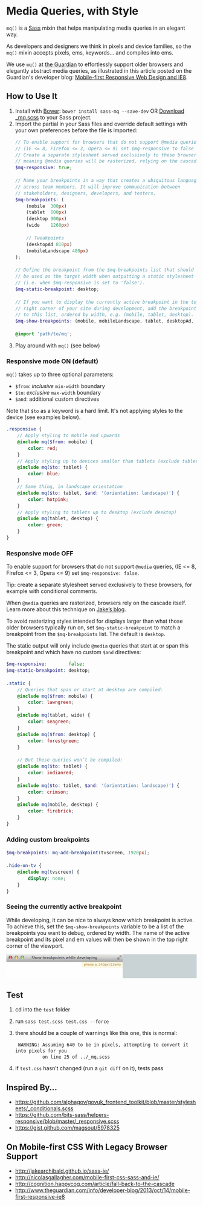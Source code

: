 # Media Queries, with Style

`mq()` is a [Sass](http://sass-lang.com/ "Sass - Syntactically Awesome
Stylesheets") mixin that helps manipulating media queries in an elegant
way.

As developers and designers we think in pixels and device families, so the
`mq()` mixin accepts pixels, ems, keywords… and compiles into ems.

We use `mq()` at [the Guardian](http://www.theguardian.com/uk?view=mobile)
to effortlessly support older browsers and elegantly abstract media queries,
as illustrated in this article posted on the Guardian's developer blog:
[Mobile-first Responsive Web Design and IE8](http://www.theguardian.com/info/developer-blog/2013/oct/14/mobile-first-responsive-ie8).

## How to Use It

1. Install with [Bower](http://bower.io/ "BOWER: A package manager for the web"):
   `bower install sass-mq --save-dev`
   OR [Download _mq.scss](https://raw.github.com/guardian/sass-mq/master/_mq.scss)
   to your Sass project.
2. Import the partial in your Sass files and override default settings
   with your own preferences before the file is imported:
    ```scss
    // To enable support for browsers that do not support @media queries,
    // (IE <= 8, Firefox <= 3, Opera <= 9) set $mq-responsive to false
    // Create a separate stylesheet served exclusively to these browsers,
    // meaning @media queries will be rasterized, relying on the cascade itself
    $mq-responsive: true;

    // Name your breakpoints in a way that creates a ubiquitous language
    // across team members. It will improve communication between
    // stakeholders, designers, developers, and testers.
    $mq-breakpoints: (
        (mobile  300px)
        (tablet  600px)
        (desktop 900px)
        (wide    1260px)

        // Tweakpoints
        (desktopAd 810px)
        (mobileLandscape 480px)
    );

    // Define the breakpoint from the $mq-breakpoints list that should
    // be used as the target width when outputting a static stylesheet
    // (i.e. when $mq-responsive is set to 'false').
    $mq-static-breakpoint: desktop;

    // If you want to display the currently active breakpoint in the top
    // right corner of your site during development, add the breakpoints
    // to this list, ordered by width, e.g. (mobile, tablet, desktop).
    $mq-show-breakpoints: (mobile, mobileLandscape, tablet, desktopAd, desktop, wide);

    @import 'path/to/mq';
    ```
3. Play around with `mq()` (see below)

### Responsive mode ON (default)

`mq()` takes up to three optional parameters:

- `$from`: _inclusive_ `min-width` boundary
- `$to`: _exclusive_ `max-width` boundary
- `$and`: additional custom directives

Note that `$to` as a keyword is a hard limit. It's not applying styles to the
device (see examples below).

```scss
.responsive {
    // Apply styling to mobile and upwards
    @include mq($from: mobile) {
        color: red;
    }
    // Apply styling up to devices smaller than tablets (exclude tablets)
    @include mq($to: tablet) {
        color: blue;
    }
    // Same thing, in landscape orientation
    @include mq($to: tablet, $and: '(orientation: landscape)') {
        color: hotpink;
    }
    // Apply styling to tablets up to desktop (exclude desktop)
    @include mq(tablet, desktop) {
        color: green;
    }
}
```

### Responsive mode OFF

To enable support for browsers that do not support `@media` queries,
(IE <= 8, Firefox <= 3, Opera <= 9) set `$mq-responsive: false`.

Tip: create a separate stylesheet served exclusively to these browsers,
for example with conditional comments.

When `@media` queries are rasterized, browsers rely on the cascade
itself. Learn more about this technique on [Jake’s blog](http://jakearchibald.github.io/sass-ie/ "IE-friendly mobile-first CSS with Sass 3.2").

To avoid rasterizing styles intended for displays larger than what those
older browsers typically run on, set `$mq-static-breakpoint` to match
a breakpoint from the `$mq-breakpoints` list. The default is
`desktop`.

The static output will only include `@media` queries that start at or
span this breakpoint and which have no custom `$and` directives:

```scss
$mq-responsive:        false;
$mq-static-breakpoint: desktop;

.static {
    // Queries that span or start at desktop are compiled:
    @include mq($from: mobile) {
        color: lawngreen;
    }
    @include mq(tablet, wide) {
        color: seagreen;
    }
    @include mq($from: desktop) {
        color: forestgreen;
    }

    // But these queries won’t be compiled:
    @include mq($to: tablet) {
        color: indianred;
    }
    @include mq($to: tablet, $and: '(orientation: landscape)') {
        color: crimson;
    }
    @include mq(mobile, desktop) {
        color: firebrick;
    }
}
```

### Adding custom breakpoints

```scss
$mq-breakpoints: mq-add-breakpoint(tvscreen, 1920px);

.hide-on-tv {
    @include mq(tvscreen) {
        display: none;
    }
}
```

### Seeing the currently active breakpoint

While developing, it can be nice to always know which breakpoint is
active. To achieve this, set the `$mq-show-breakpoints` variable to
be a list of the breakpoints you want to debug, ordered by width.
The name of the active breakpoint and its pixel and em values will
then be shown in the top right corner of the viewport.

![$mq-show-breakpoints](show-breakpoints.gif)

## Test

1. cd into the `test` folder
2. run `sass test.scss test.css --force`
3. there should be a couple of warnings like this one, this is normal:

        WARNING: Assuming 640 to be in pixels, attempting to convert it into pixels for you
                 on line 25 of ../_mq.scss

4. if `test.css` hasn’t changed (run a `git diff` on it), tests pass

## Inspired By…

- https://github.com/alphagov/govuk_frontend_toolkit/blob/master/stylesheets/_conditionals.scss
- https://github.com/bits-sass/helpers-responsive/blob/master/_responsive.scss
- https://gist.github.com/magsout/5978325

## On Mobile-first CSS With Legacy Browser Support

- http://jakearchibald.github.io/sass-ie/
- http://nicolasgallagher.com/mobile-first-css-sass-and-ie/
- http://cognition.happycog.com/article/fall-back-to-the-cascade
- http://www.theguardian.com/info/developer-blog/2013/oct/14/mobile-first-responsive-ie8
